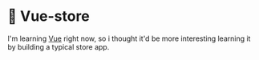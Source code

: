 # 🛒 Vue-store

I'm learning [Vue](https://vuejs.org/) right now, so i thought it'd be more interesting learning it by building a typical store app.

